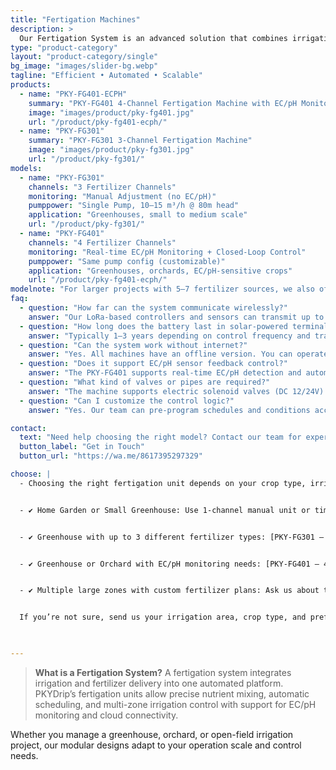 ```yaml
---
title: "Fertigation Machines"
description: >
  Our Fertigation System is an advanced solution that combines irrigation and fertilization, delivering precise nutrient management for agricultural and horticultural applications. Featuring cutting-edge sensors, the system continuously monitors and adjusts pH, EC(electrical conductivity), and nutrient levels, ensuring optimal plant health and growth.
type: "product-category"
layout: "product-category/single"
bg_image: "images/slider-bg.webp"
tagline: "Efficient • Automated • Scalable"
products:
  - name: "PKY-FG401-ECPH"
    summary: "PKY-FG401 4-Channel Fertigation Machine with EC/pH Monitoring"
    image: "images/product/pky-fg401.jpg"
    url: "/product/pky-fg401-ecph/"
  - name: "PKY-FG301" 
    summary: "PKY-FG301 3-Channel Fertigation Machine"
    image: "images/product/pky-fg301.jpg"
    url: "/product/pky-fg301/"
models:
  - name: "PKY-FG301"
    channels: "3 Fertilizer Channels"
    monitoring: "Manual Adjustment (no EC/pH)"
    pumppower: "Single Pump, 10–15 m³/h @ 80m head"
    application: "Greenhouses, small to medium scale"
    url: "/product/pky-fg301/"
  - name: "PKY-FG401"
    channels: "4 Fertilizer Channels"
    monitoring: "Real-time EC/pH Monitoring + Closed-Loop Control"
    pumppower: "Same pump config (customizable)"
    application: "Greenhouses, orchards, EC/pH-sensitive crops"
    url: "/product/pky-fg401-ecph/"
modelnote: "For larger projects with 5–7 fertilizer sources, we also offer custom **PKY-FG701** units. Please contact us for engineering assistance."
faq:
  - question: "How far can the system communicate wirelessly?"
    answer: "Our LoRa-based controllers and sensors can transmit up to 3.5 km in open space. For longer distances, you can add signal repeaters or mesh nodes."
  - question: "How long does the battery last in solar-powered terminals?"
    answer: "Typically 1–3 years depending on control frequency and transmission intervals. We offer 3-year and 5-year battery options."
  - question: "Can the system work without internet?"
    answer: "Yes. All machines have an offline version. You can operate via touchscreen or local interface even in remote areas without network."
  - question: "Does it support EC/pH sensor feedback control?"
    answer: "The PKY-FG401 supports real-time EC/pH detection and automatic fertilizer adjustment based on your target values."
  - question: "What kind of valves or pipes are required?"
    answer: "The machine supports electric solenoid valves (DC 12/24V) and standard UPVC/PE/HDPE irrigation pipelines with DE32~DE50 connections."
  - question: "Can I customize the control logic?"
    answer: "Yes. Our team can pre-program schedules and conditions according to your crop, zone, and irrigation strategy."

contact:
  text: "Need help choosing the right model? Contact our team for expert advice."
  button_label: "Get in Touch"
  button_url: "https://wa.me/8617395297329"

choose: |
  - Choosing the right fertigation unit depends on your crop type, irrigation area, fertilizer strategy, and control needs. Below is a simple guide to help you decide:


  - ✔ Home Garden or Small Greenhouse: Use 1-channel manual unit or timer controller


  - ✔ Greenhouse with up to 3 different fertilizer types: [PKY-FG301 – 3-Channel Machine](/product/pky-fg301/)


  - ✔ Greenhouse or Orchard with EC/pH monitoring needs: [PKY-FG401 – 4-Channel with EC/pH](/product/pky-fg401-ecph/)


  - ✔ Multiple large zones with custom fertilizer plans: Ask us about the PKY-FG701 (7-channel) version


  If you’re not sure, send us your irrigation area, crop type, and preferred control style. We’ll recommend the best solution."

  

---
```

> **What is a Fertigation System?**
A fertigation system integrates irrigation and fertilizer delivery into one automated platform. PKYDrip’s fertigation units allow precise nutrient mixing, automatic scheduling, and multi-zone irrigation control with support for EC/pH monitoring and cloud connectivity.

Whether you manage a greenhouse, orchard, or open-field irrigation project, our modular designs adapt to your operation scale and control needs.
